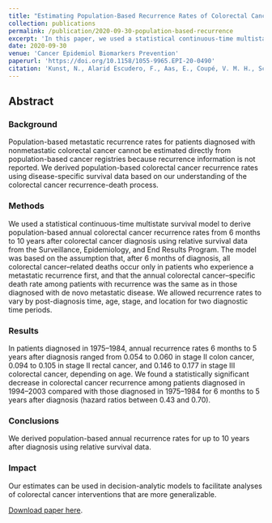 ```yaml
---
title: "Estimating Population-Based Recurrence Rates of Colorectal Cancer over Time in the United States"
collection: publications
permalink: /publication/2020-09-30-population-based-recurrence
excerpt: 'In this paper, we used a statistical continuous-time multistate survival model to derive population-based annual colorectal cancer recurrence rates from 6 months to 10 years after colorectal cancer diagnosis using relative survival data from the Surveillance, Epidemiology, and End Results Program.'
date: 2020-09-30
venue: 'Cancer Epidemiol Biomarkers Prevention'
paperurl: 'https://doi.org/10.1158/1055-9965.EPI-20-0490'
citation: 'Kunst, N., Alarid Escudero, F., Aas, E., Coupé, V. M. H., Schrag, D., & Kuntz, K. M. (2020). Estimating population-based recurrence rates of colorectal cancer over time in the United States. Cancer Epidemiology Biomarkers and Prevention, 29(12), 2710-2718. https://doi.org/10.1158/1055-9965.EPI-20-0490'
---
```

## Abstract
### Background  
Population-based metastatic recurrence rates for patients diagnosed with nonmetastatic colorectal cancer cannot be estimated directly from population-based cancer registries because recurrence information is not reported. We derived population-based colorectal cancer recurrence rates using disease-specific survival data based on our understanding of the colorectal cancer recurrence-death process.

### Methods
We used a statistical continuous-time multistate survival model to derive population-based annual colorectal cancer recurrence rates from 6 months to 10 years after colorectal cancer diagnosis using relative survival data from the Surveillance, Epidemiology, and End Results Program. The model was based on the assumption that, after 6 months of diagnosis, all colorectal cancer–related deaths occur only in patients who experience a metastatic recurrence first, and that the annual colorectal cancer–specific death rate among patients with recurrence was the same as in those diagnosed with de novo metastatic disease. We allowed recurrence rates to vary by post-diagnosis time, age, stage, and location for two diagnostic time periods.

### Results
In patients diagnosed in 1975–1984, annual recurrence rates 6 months to 5 years after diagnosis ranged from 0.054 to 0.060 in stage II colon cancer, 0.094 to 0.105 in stage II rectal cancer, and 0.146 to 0.177 in stage III colorectal cancer, depending on age. We found a statistically significant decrease in colorectal cancer recurrence among patients diagnosed in 1994–2003 compared with those diagnosed in 1975–1984 for 6 months to 5 years after diagnosis (hazard ratios between 0.43 and 0.70).

### Conclusions
We derived population-based annual recurrence rates for up to 10 years after diagnosis using relative survival data.

### Impact
Our estimates can be used in decision-analytic models to facilitate analyses of colorectal cancer interventions that are more generalizable.

[Download paper here](https://doi.org/10.1158/1055-9965.EPI-20-0490).